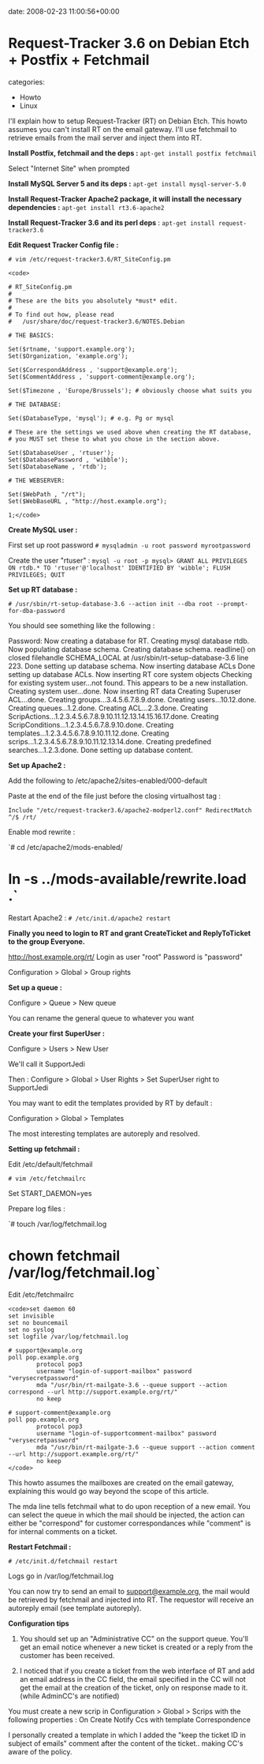 


date: 2008-02-23 11:00:56+00:00


# Request-Tracker 3.6 on Debian Etch + Postfix + Fetchmail

categories:
- Howto
- Linux


I'll explain how to setup Request-Tracker (RT) on Debian Etch. This howto assumes you can't install RT on the email gateway. I'll use fetchmail to retrieve emails from the mail server and inject them into RT.

**Install Postfix, fetchmail and the deps :**
`apt-get install postfix fetchmail`

Select "Internet Site" when prompted

**Install MySQL Server 5 and its deps :**
`apt-get install mysql-server-5.0`

**Install Request-Tracker Apache2 package, it will install the necessary dependencies :**
`apt-get install rt3.6-apache2`

**Install Request-Tracker 3.6 and its perl deps** :
`apt-get install request-tracker3.6`

**Edit Request Tracker Config file :**

`# vim /etc/request-tracker3.6/RT_SiteConfig.pm`


    
    <code>
    
    # RT_SiteConfig.pm
    #
    # These are the bits you absolutely *must* edit.
    #
    # To find out how, please read
    #   /usr/share/doc/request-tracker3.6/NOTES.Debian
    
    # THE BASICS:
    
    Set($rtname, 'support.example.org');
    Set($Organization, 'example.org');
    
    Set($CorrespondAddress , 'support@example.org');
    Set($CommentAddress , 'support-comment@example.org');
    
    Set($Timezone , 'Europe/Brussels'); # obviously choose what suits you
    
    # THE DATABASE:
    
    Set($DatabaseType, 'mysql'); # e.g. Pg or mysql
    
    # These are the settings we used above when creating the RT database,
    # you MUST set these to what you chose in the section above.
    
    Set($DatabaseUser , 'rtuser');
    Set($DatabasePassword , 'wibble');
    Set($DatabaseName , 'rtdb');
    
    # THE WEBSERVER:
    
    Set($WebPath , "/rt");
    Set($WebBaseURL , "http://host.example.org");
    
    1;</code>



**Create MySQL user :**

First set up root password
`# mysqladmin -u root password myrootpassword`

Create the user "rtuser" :
`mysql -u root -p
mysql> GRANT ALL PRIVILEGES ON rtdb.* TO 'rtuser'@'localhost' IDENTIFIED BY 'wibble'; FLUSH PRIVILEGES; QUIT`


**Set up RT database :**

`# /usr/sbin/rt-setup-database-3.6 --action init --dba root --prompt-for-dba-password`

You should see something like the following :

Password: 
Now creating a database for RT.
Creating mysql database rtdb.
Now populating database schema.
Creating database schema.
readline() on closed filehandle SCHEMA_LOCAL at /usr/sbin/rt-setup-database-3.6 line 223.
Done setting up database schema.
Now inserting database ACLs
Done setting up database ACLs.
Now inserting RT core system objects
Checking for existing system user...not found.  This appears to be a new installation.
Creating system user...done.
Now inserting RT data
Creating Superuser  ACL...done.
Creating groups...3.4.5.6.7.8.9.done.
Creating users...10.12.done.
Creating queues...1.2.done.
Creating ACL...2.3.done.
Creating ScripActions...1.2.3.4.5.6.7.8.9.10.11.12.13.14.15.16.17.done.
Creating ScripConditions...1.2.3.4.5.6.7.8.9.10.done.
Creating templates...1.2.3.4.5.6.7.8.9.10.11.12.done.
Creating scrips...1.2.3.4.5.6.7.8.9.10.11.12.13.14.done.
Creating predefined searches...1.2.3.done.
Done setting up database content.


**Set up Apache2 :**

Add the following to /etc/apache2/sites-enabled/000-default

Paste at the end of the file just before the closing virtualhost tag :

`Include "/etc/request-tracker3.6/apache2-modperl2.conf"
RedirectMatch ^/$ /rt/`

Enable mod rewrite :

`# cd /etc/apache2/mods-enabled/
# ln -s ../mods-available/rewrite.load .`

Restart Apache2 :
`# /etc/init.d/apache2 restart`


**Finally you need to login to RT and grant CreateTicket and ReplyToTicket to the group Everyone.**

http://host.example.org/rt/
Login as user "root"
Password is "password"

Configuration > Global > Group rights


**Set up a queue :**

Configure > Queue > New queue

You can rename the general queue to whatever you want

**Create your first SuperUser :**

Configure > Users > New User 

We'll call it SupportJedi

Then :
Configure > Global > User Rights > Set SuperUser right to SupportJedi


You may want to edit the templates provided by RT by default :

Configuration > Global > Templates

The most interesting templates are autoreply and resolved.


**Setting up fetchmail :**

Edit /etc/default/fetchmail

`# vim /etc/fetchmailrc`

Set START_DAEMON=yes

Prepare log files :

`# touch /var/log/fetchmail.log
# chown fetchmail /var/log/fetchmail.log`

Edit /etc/fetchmailrc


    
    <code>set daemon 60
    set invisible
    set no bouncemail
    set no syslog
    set logfile /var/log/fetchmail.log
    
    # support@example.org
    poll pop.example.org 
            protocol pop3 
            username "login-of-support-mailbox" password "verysecretpassword"
            mda "/usr/bin/rt-mailgate-3.6 --queue support --action correspond --url http://support.example.org/rt/"
            no keep
    
    # support-comment@example.org
    poll pop.example.org 
            protocol pop3 
            username "login-of-supportcomment-mailbox" password "verysecretpassword"
            mda "/usr/bin/rt-mailgate-3.6 --queue support --action comment --url http://support.example.org/rt/"
            no keep
    </code>



This howto assumes the mailboxes are created on the email gateway, explaining this would go way beyond the scope of this article.

The mda line tells fetchmail what to do upon reception of a new email.
You can select the queue in which the mail should be injected, the action can either be "correspond" for customer correspondances while "comment" is for internal comments on a ticket. 

**Restart Fetchmail :**

`# /etc/init.d/fetchmail restart`

Logs go in /var/log/fetchmail.log

You can now try to send an email to support@example.org, the mail would be retrieved by fetchmail and injected into RT.
The requestor will receive an autoreply email (see template autoreply).

**Configuration tips**

1. You should set up an "Administrative CC" on the support queue. You'll get an email notice whenever a new ticket is created or a reply from the customer has been received.

2. I noticed that if you create a ticket from the web interface of RT and add an email address in the CC field, the email specified in the CC will not get the email at the creation of the ticket, only on response made to it. (while AdminCC's are notified)

You must create a new scrip in Configuration > Global > Scrips with the following properties :
On Create Notify Ccs with template Correspondence

I personally created a template in which I added the "keep the ticket ID in subject of emails" comment after the content of the ticket.. making CC's aware of the policy.
